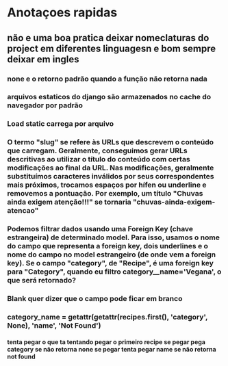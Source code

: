 # Anotaçoes rapidas

## não e uma boa pratica deixar nomeclaturas do project em diferentes linguagesn e bom sempre deixar em ingles

### none e o retorno padrão quando a função não retorna nada

### arquivos estaticos do django são armazenados no cache do navegador por padrão

### Load static carrega por arquivo

### O termo "slug" se refere às URLs que descrevem o conteúdo que carregam. Geralmente, conseguimos gerar URLs descritivas ao utilizar o título do conteúdo com certas modificações ao final da URL. Nas modificações, geralmente substituímos caracteres inválidos por seus correspondentes mais próximos, trocamos espaços por hífen ou underline e removemos a pontuação. Por exemplo, um título "Chuvas ainda exigem atenção!!!" se tornaria "chuvas-ainda-exigem-atencao"

### Podemos filtrar dados usando uma Foreign Key (chave estrangeira) de determinado model. Para isso, usamos o nome do campo que representa a foreign key, dois underlines e o nome do campo no model estrangeiro (de onde vem a foreign key). Se o campo "category", de "Recipe", é uma foreign key para "Category", quando eu filtro category__name='Vegana', o que será retornado?

### Blank quer dizer que o campo pode ficar em branco

### category_name = getattr(getattr(recipes.first(), 'category', None), 'name', 'Not Found')

#### tenta pegar o que ta tentando pegar o primeiro recipe se pegar pega category se não retorna none se pegar tenta pegar name se não retorna not found
